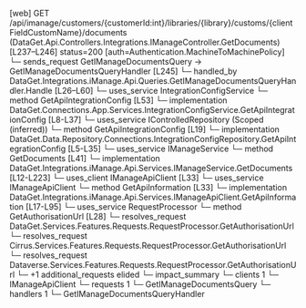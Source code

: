 [web] GET /api/imanage/customers/{customerId:int}/libraries/{library}/customs/{clientFieldCustomName}/documents  (DataGet.Api.Controllers.Integrations.IManageController.GetDocuments)  [L237–L246] status=200 [auth=Authentication.MachineToMachinePolicy]
  └─ sends_request GetIManageDocumentsQuery -> GetIManageDocumentsQueryHandler [L245]
    └─ handled_by DataGet.Integrations.iManage.Api.Queries.GetIManageDocumentsQueryHandler.Handle [L26–L60]
      └─ uses_service IntegrationConfigService
        └─ method GetApiIntegrationConfig [L53]
          └─ implementation DataGet.Connections.App.Services.IntegrationConfigService.GetApiIntegrationConfig [L8-L37]
            └─ uses_service IControlledRepository<IntegrationConfiguration> (Scoped (inferred))
              └─ method GetApiIntegrationConfig [L19]
                └─ implementation DataGet.Data.Repository.Connections.IntegrationConfigRepository.GetApiIntegrationConfig [L5-L35]
      └─ uses_service IManageService
        └─ method GetDocuments [L41]
          └─ implementation DataGet.Integrations.iManage.Api.Services.IManageService.GetDocuments [L12-L223]
            └─ uses_client IManageApiClient [L33]
            └─ uses_service IManageApiClient
              └─ method GetApiInformation [L33]
                └─ implementation DataGet.Integrations.iManage.Api.Services.IManageApiClient.GetApiInformation [L17-L95]
            └─ uses_service RequestProcessor
              └─ method GetAuthorisationUrl [L28]
                └─ resolves_request DataGet.Services.Features.Requests.RequestProcessor.GetAuthorisationUrl
                └─ resolves_request Cirrus.Services.Features.Requests.RequestProcessor.GetAuthorisationUrl
                └─ resolves_request Dataverse.Services.Features.Requests.RequestProcessor.GetAuthorisationUrl
                └─ +1 additional_requests elided
  └─ impact_summary
    └─ clients 1
      └─ IManageApiClient
    └─ requests 1
      └─ GetIManageDocumentsQuery
    └─ handlers 1
      └─ GetIManageDocumentsQueryHandler

